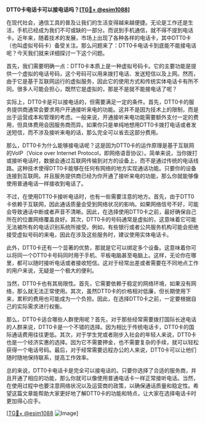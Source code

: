 **DTT0卡电话卡可以接电话吗？[[TG💪+ @esim1088](https://t.me/s/esim1088)]**

在现代社会，通信工具的普及让我们的生活变得越来越便捷。无论是工作还是生活，手机已经成为我们不可或缺的一部分。而说到手机通信，就不得不提到电话卡。近年来，随着技术的发展，市场上出现了各种各样的电话卡，其中DTT0卡（也叫虚拟号码卡）备受关注。那么问题来了：DTT0卡电话卡到底能不能接电话呢？今天我们就来详细探讨一下这个问题。

首先，我们需要明确一点：DTT0卡本质上是一种虚拟号码卡。它的主要功能是提供一个虚拟的电话号码，这个号码可以用来拨打电话、发送短信以及上网。然而，由于它是基于互联网运行的虚拟服务，因此它的使用方式和传统实体电话卡有所不同。很多人可能会担心，既然它是虚拟的，那是不是就不能接电话了呢？

实际上，DTT0卡是可以接电话的，但需要满足一定的条件。首先，DTT0卡的服务提供商通常会要求用户开通接听来电的功能。这并不是因为技术上的限制，而是出于运营成本和管理的考虑。一般来说，开通接听来电功能需要额外支付一定的费用，但具体费用会因服务商而异。如果你只是单纯地想用DTT0卡拨打电话或者发送短信，而不涉及接听来电的话，那么完全可以省去这部分费用。

那么，DTT0卡为什么能够接电话呢？这是因为DTT0卡的运作原理是基于互联网的VoIP（Voice over Internet Protocol，即网络语音协议）。简单来说，当你拨打或接听电话时，数据会通过互联网传输到对方的设备上，而不是通过传统的电话线路。这种技术使得DTT0卡能够在任何有网络的地方实现通话功能。只要你的设备连接到互联网，并且服务提供商已经为你开通了接听来电的功能，那么你就能够像使用普通电话一样接收到电话了。

不过，在使用DTT0卡接听电话时，也有一些需要注意的地方。首先，由于DTT0卡依赖于互联网，因此通话质量会受到网络状况的影响。如果网络信号不好，可能会导致通话中断或者声音不清晰。因此，在选择使用DTT0卡之前，最好确保自己所在的位置网络覆盖良好。其次，DTT0卡的号码通常是虚拟的，这意味着它可能无法被所有的电话识别系统所接受。例如，有些银行或者公共服务机构可能会拒绝接受虚拟号码的来电，因此在涉及这些服务时，建议使用实体电话卡。

此外，DTT0卡还有一个显著的优势，那就是它可以绑定多个设备。这意味着你可以将同一个DTT0卡号码同时用于手机、平板电脑甚至电脑上。这样，无论你在哪里，都可以随时接听电话或者接收短信。这对于经常出差或者需要在不同地点工作的用户来说，无疑是一个极大的便利。

当然，DTT0卡也有其局限性。首先，它需要依赖于稳定的网络环境，如果没有网络，那么就无法正常使用。其次，虽然DTT0卡的价格相对低廉，但长期使用下来，累积的费用也可能成为一个负担。因此，在选择DTT0卡之前，一定要根据自己的实际需求进行权衡。

那么，DTT0卡适合哪些人群使用呢？首先，对于那些经常需要拨打国际长途电话的人群来说，DTT0卡是一个不错的选择。因为相比于传统电话卡，DTT0卡的国际通话费用往往更低。其次，对于学生党或者刚步入社会的年轻人来说，DTT0卡也是一个经济实惠的选择。因为它不需要押金，也不需要复杂的手续，就可以轻松获得一个电话号码。最后，对于经常需要远程办公的人来说，DTT0卡可以让他们随时随地保持联系，提高工作效率。

总的来说，DTT0卡电话卡是完全可以接电话的。只要你选择了合适的服务商，并且开通了相应的功能，那么你就可以像使用普通电话卡一样正常接听电话。当然，在使用过程中也要注意网络状况以及运营商的政策，以确保通话质量和稳定性。希望这篇文章能帮助大家更好地了解DTT0卡的功能和特点，让大家在选择电话卡时更加得心应手。

[[TG💪+ @esim1088](https://t.me/s/esim1088) ![Image](https://i.postimg.cc/4NQfJmqS/Snipaste-2025-05-13-00-14-12.png)]
